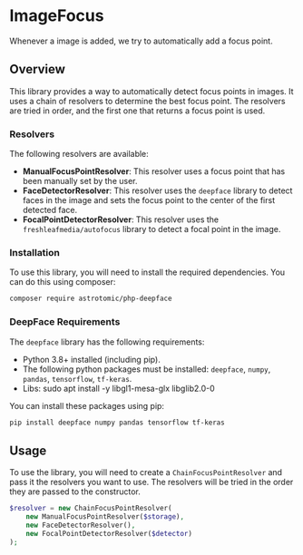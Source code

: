 # ImageFocus

Whenever a image is added, we try to automatically add a focus point. 

## Overview

This library provides a way to automatically detect focus points in images. It uses a chain of resolvers to determine the best focus point. The resolvers are tried in order, and the first one that returns a focus point is used.

### Resolvers

The following resolvers are available:

- **ManualFocusPointResolver**: This resolver uses a focus point that has been manually set by the user.
- **FaceDetectorResolver**: This resolver uses the `deepface` library to detect faces in the image and sets the focus point to the center of the first detected face.
- **FocalPointDetectorResolver**: This resolver uses the `freshleafmedia/autofocus` library to detect a focal point in the image.

### Installation

To use this library, you will need to install the required dependencies. You can do this using composer:

```bash
composer require astrotomic/php-deepface
```

### DeepFace Requirements

The `deepface` library has the following requirements:

- Python 3.8+ installed (including pip).
- The following python packages must be installed: `deepface`, `numpy`, `pandas`, `tensorflow`, `tf-keras`.
- Libs: sudo apt install -y libgl1-mesa-glx libglib2.0-0 

You can install these packages using pip:

```bash
pip install deepface numpy pandas tensorflow tf-keras
```

## Usage

To use the library, you will need to create a `ChainFocusPointResolver` and pass it the resolvers you want to use. The resolvers will be tried in the order they are passed to the constructor.

```php
$resolver = new ChainFocusPointResolver(
    new ManualFocusPointResolver($storage),
    new FaceDetectorResolver(),
    new FocalPointDetectorResolver($detector)
);
```